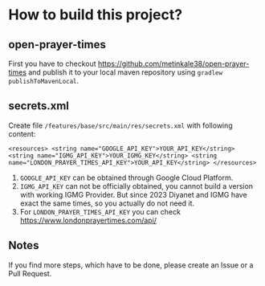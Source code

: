 # How to build this project?

## open-prayer-times
First you have to checkout https://github.com/metinkale38/open-prayer-times and publish it to your local maven repository using `gradlew publishToMavenLocal`.

## secrets.xml
Create file `/features/base/src/main/res/secrets.xml` with following content:

`
<resources>
    <string name="GOOGLE_API_KEY">YOUR_API_KEY</string>
    <string name="IGMG_API_KEY">YOUR_IGMG_KEY</string>
    <string name="LONDON_PRAYER_TIMES_API_KEY">YOUR_API_KEY</string>
</resources>
`

1. `GOOGLE_API_KEY` can be obtained through Google Cloud Platform.
2. `IGMG_API_KEY` can not be officially obtained, you cannot build a version with working IGMG Provider. But since 2023 Diyanet and IGMG have exact the same times, so you actually do not need it.
3. For `LONDON_PRAYER_TIMES_API_KEY` you can check https://www.londonprayertimes.com/api/


## Notes
If you find more steps, which have to be done, please create an Issue or a Pull Request.